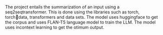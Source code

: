 The project entails the summarization of an input using a seq2seqtransformer. 
This is done using the libraries such as torch, torchdata, transformers and data sets.
The model uses huggingface to get the corpus and uses FLAN-T5 language model to train the LLM. 
The model uses incontext learning to get the otimum output.
